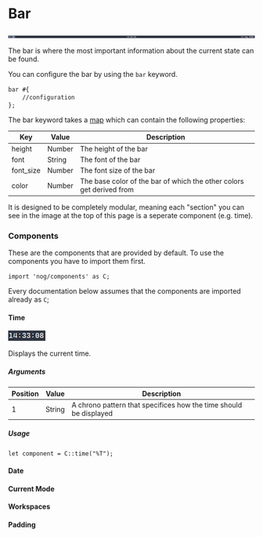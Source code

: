 # Bar

![Bar](../_media/bar.png)

The bar is where the most important information about the current state can be found.

You can configure the bar by using the `bar` keyword.

```nog
bar #{
    //configuration
};
```

The bar keyword takes a [map](../scripting/types?id=map) which can contain the following properties:

| Key       | Value  | Description                                                          |
|-----------|--------|----------------------------------------------------------------------|
| height    | Number | The height of the bar                                                |
| font      | String | The font of the bar                                                  |
| font_size | Number | The font size of the bar                                             |
| color     | Number | The base color of the bar of which the other colors get derived from |

It is designed to be completely modular, meaning each "section" you can see in the image at the top of this page is a seperate component (e.g. time).

### Components

These are the components that are provided by default. To use the components you have to import them first.

```nog
import 'nog/components' as C;
```

Every documentation below assumes that the components are imported already as `C`;

#### Time

![TimeComponent](../_media/components/time.png)

Displays the current time.

##### Arguments

| Position | Value  | Description                                                       |
|----------|--------|-------------------------------------------------------------------|
| 1        | String | A chrono pattern that specifices how the time should be displayed |

##### Usage

```nog
let component = C::time("%T");
```

#### Date

#### Current Mode

#### Workspaces

#### Padding